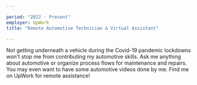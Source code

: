 ```yaml
---

period: "2022 - Present"
employer: UpWork
title: "Remote Automotive Technician & Virtual Assistant"

---
```


Not getting underneath a vehicle during the Covid-19 pandemic lockdowns won't stop me from contributing my automotive skills. Ask me anything about automotive or organize process flows for maintenance and repairs.  You may even want to have some automotive videos done by me.  Find me on UpWork for remote assistance! 
